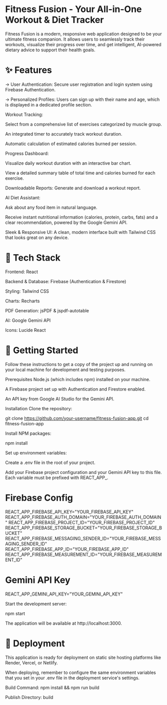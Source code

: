 # Fitness Fusion - Your All-in-One Workout & Diet Tracker
Fitness Fusion is a modern, responsive web application designed to be your ultimate fitness companion. It allows users to seamlessly track their workouts, visualize their progress over time, and get intelligent, AI-powered dietary advice to support their health goals.

# ✨ Features
-> User Authentication: Secure user registration and login system using Firebase Authentication.

-> Personalized Profiles: Users can sign up with their name and age, which is displayed in a dedicated profile section.

Workout Tracking:

Select from a comprehensive list of exercises categorized by muscle group.

An integrated timer to accurately track workout duration.

Automatic calculation of estimated calories burned per session.

Progress Dashboard:

Visualize daily workout duration with an interactive bar chart.

View a detailed summary table of total time and calories burned for each exercise.

Downloadable Reports: Generate and download a workout report.

AI Diet Assistant:

Ask about any food item in natural language.

Receive instant nutritional information (calories, protein, carbs, fats) and a clear recommendation, powered by the Google Gemini API.

Sleek & Responsive UI: A clean, modern interface built with Tailwind CSS that looks great on any device.

# 🚀 Tech Stack
Frontend: React

Backend & Database: Firebase (Authentication & Firestore)

Styling: Tailwind CSS

Charts: Recharts

PDF Generation: jsPDF & jspdf-autotable

AI: Google Gemini API

Icons: Lucide React

# 🏁 Getting Started
Follow these instructions to get a copy of the project up and running on your local machine for development and testing purposes.

Prerequisites
Node.js (which includes npm) installed on your machine.

A Firebase project set up with Authentication and Firestore enabled.

An API key from Google AI Studio for the Gemini API.

Installation
Clone the repository:

git clone https://github.com/your-username/fitness-fusion-app.git
cd fitness-fusion-app

Install NPM packages:

npm install

Set up environment variables:

Create a .env file in the root of your project.

Add your Firebase project configuration and your Gemini API key to this file. Each variable must be prefixed with REACT_APP_.

# Firebase Config
REACT_APP_FIREBASE_API_KEY="YOUR_FIREBASE_API_KEY"
REACT_APP_FIREBASE_AUTH_DOMAIN="YOUR_FIREBASE_AUTH_DOMAIN"
REACT_APP_FIREBASE_PROJECT_ID="YOUR_FIREBASE_PROJECT_ID"
REACT_APP_FIREBASE_STORAGE_BUCKET="YOUR_FIREBASE_STORAGE_BUCKET"
REACT_APP_FIREBASE_MESSAGING_SENDER_ID="YOUR_FIREBASE_MESSAGING_SENDER_ID"
REACT_APP_FIREBASE_APP_ID="YOUR_FIREBASE_APP_ID"
REACT_APP_FIREBASE_MEASUREMENT_ID="YOUR_FIREBASE_MEASUREMENT_ID"

# Gemini API Key
REACT_APP_GEMINI_API_KEY="YOUR_GEMINI_API_KEY"

Start the development server:

npm start

The application will be available at http://localhost:3000.

# 🚀 Deployment
This application is ready for deployment on static site hosting platforms like Render, Vercel, or Netlify.

When deploying, remember to configure the same environment variables that you set in your .env file in the deployment service's settings.

Build Command: npm install && npm run build

Publish Directory: build
